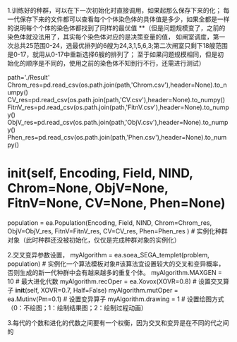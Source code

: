 1.训练好的种群，可以在下一次初始化时直接调用，如果起那么保存下来的化；
  每一代保存下来的文件都可以查看每个个体染色体的具体值是多少，如果全都是一样的说明每个个体的染色体都找到了同样的最优值
  **（但是问题规模变了，之前的染色体就没法用了，其实每个染色体对应的是决策变量的值，
  如闸室调度，第一次总共25范围0-24，选最优排列的6艘为24,3,1,5,6,3;第二次闸室只剩下18艘范围是0-17，就用从0-17中重新选择6艘的排列了；
  至于如果问题规模相同，但是初始化的顺序是不同的，使用之前的染色体不知到行不行，还需进行测试）

path='./Result'
Chrom_res=pd.read_csv(os.path.join(path,'Chrom.csv'),header=None).to_numpy()
CV_res=pd.read_csv(os.path.join(path,'CV.csv'),header=None).to_numpy()
FitnV_res=pd.read_csv(os.path.join(path,'FitnV.csv'),header=None).to_numpy()
ObjV_res=pd.read_csv(os.path.join(path,'ObjV.csv'),header=None).to_numpy()
Phen_res=pd.read_csv(os.path.join(path,'Phen.csv'),header=None).to_numpy()

# __init__(self, Encoding, Field, NIND, Chrom=None, ObjV=None, FitnV=None, CV=None, Phen=None)
population = ea.Population(Encoding, Field, NIND,
                           Chrom=Chrom_res, ObjV=ObjV_res, FitnV=FitnV_res, CV=CV_res, Phen=Phen_res
                           ) # 实例化种群对象（此时种群还没被初始化，仅仅是完成种群对象的实例化）




2.交叉变异参数设置，
myAlgorithm = ea.soea_SEGA_templet(problem, population)  # 实例化一个算法模板对象#该算法宜设置较大的交叉和变异概率，否则生成的新一代种群中会有越来越多的重复个体。
myAlgorithm.MAXGEN = 10  # 最大进化代数
myAlgorithm.recOper = ea.Xovox(XOVR=0.8)  # 设置交叉算子 __init__(self, XOVR=0.7, Half=False)
myAlgorithm.mutOper = ea.Mutinv(Pm=0.1)  # 设置变异算子
myAlgorithm.drawing = 1  # 设置绘图方式（0：不绘图；1：绘制结果图；2：绘制过程动画）


3.每代的个数和进化的代数之间要有一个权衡，因为交叉和变异是在不同的代之间的
